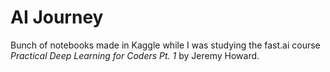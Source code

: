 # AI Journey
Bunch of notebooks made in Kaggle while I was studying the fast.ai course _Practical Deep Learning for Coders Pt. 1_ by Jeremy Howard.
